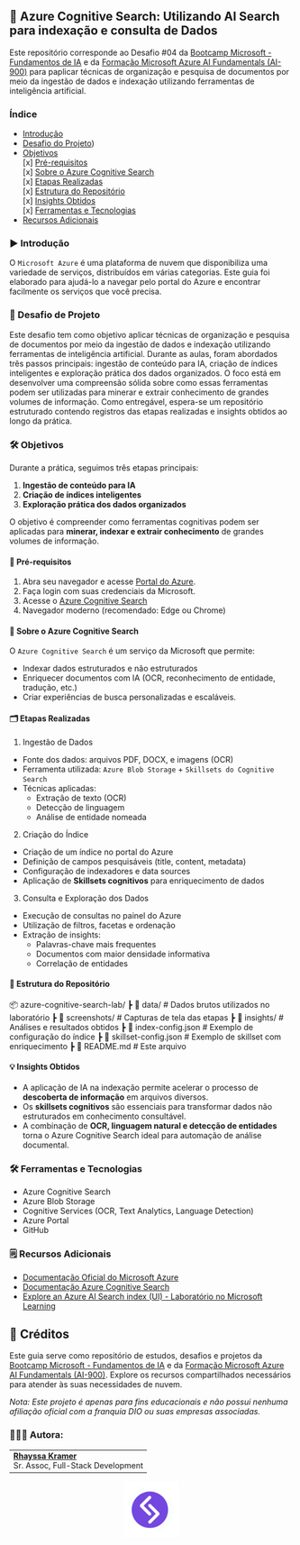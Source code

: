 ## 🤖 Azure Cognitive Search: Utilizando AI Search para indexação e consulta de Dados

Este repositório corresponde ao Desafio #04 da  [Bootcamp Microsoft - Fundamentos de IA](https://www.dio.me/bootcamp/microsoft-fundamentos-de-ia) e da [Formação Microsoft Azure AI Fundamentals (AI-900)](https://web.dio.me/track/2150f9b5-b06f-4a59-ade6-ab163c24f089) para paplicar técnicas de organização e pesquisa de documentos por meio da ingestão de dados e indexação utilizando ferramentas de inteligência artificial.

### Índice
- [Introdução]()
- [Desafio do Projeto]())
- [Objetivos]()  
    [x] [Pré-requisitos]()  
    [x] [Sobre o Azure Cognitive Search]()  
    [x] [Etapas Realizadas]()  
    [x] [Estrutura do Repositório]()  
    [x] [Insights Obtidos]()  
    [x] [Ferramentas e Tecnologias]()  
- [Recursos Adicionais]()

### ▶️ Introdução
O `Microsoft Azure` é uma plataforma de nuvem que disponibiliza uma variedade de serviços, distribuídos em várias categorias. Este guia foi elaborado para ajudá-lo a navegar pelo portal do Azure e encontrar facilmente os serviços que você precisa.

### 🎯 Desafio de Projeto
Este desafio tem como objetivo aplicar técnicas de organização e pesquisa de documentos por meio da ingestão de dados e indexação utilizando ferramentas de inteligência artificial. Durante as aulas, foram abordados três passos principais: ingestão de conteúdo para IA, criação de índices inteligentes e exploração prática dos dados organizados. O foco está em desenvolver uma compreensão sólida sobre como essas ferramentas podem ser utilizadas para minerar e extrair conhecimento de grandes volumes de informação. Como entregável, espera-se um repositório estruturado contendo registros das etapas realizadas e insights obtidos ao longo da prática.

### 🛠️ Objetivos
Durante a prática, seguimos três etapas principais:
1. **Ingestão de conteúdo para IA**
2. **Criação de índices inteligentes**
3. **Exploração prática dos dados organizados**

O objetivo é compreender como ferramentas cognitivas podem ser aplicadas para **minerar, indexar e extrair conhecimento** de grandes volumes de informação.

#### 📌 Pré-requisitos
1. Abra seu navegador e acesse [Portal do Azure](portal.azure.com).
2. Faça login com suas credenciais da Microsoft.
3. Acesse o [Azure Cognitive Search](https://azure.microsoft.com/en-us/products/ai-services/ai-search)
4. Navegador moderno (recomendado: Edge ou Chrome)

#### 🧠 Sobre o Azure Cognitive Search
O `Azure Cognitive Search` é um serviço da Microsoft que permite:
- Indexar dados estruturados e não estruturados
- Enriquecer documentos com IA (OCR, reconhecimento de entidade, tradução, etc.)
- Criar experiências de busca personalizadas e escaláveis.

#### 🗂️ Etapas Realizadas
1. Ingestão de Dados
- Fonte dos dados: arquivos PDF, DOCX, e imagens (OCR)
- Ferramenta utilizada: `Azure Blob Storage` + `Skillsets do Cognitive Search`
- Técnicas aplicadas:
  - Extração de texto (OCR)
  - Detecção de linguagem
  - Análise de entidade nomeada

2. Criação do Índice
- Criação de um índice no portal do Azure
- Definição de campos pesquisáveis (title, content, metadata)
- Configuração de indexadores e data sources
- Aplicação de **Skillsets cognitivos** para enriquecimento de dados

3. Consulta e Exploração dos Dados
- Execução de consultas no painel do Azure
- Utilização de filtros, facetas e ordenação
- Extração de insights:
  - Palavras-chave mais frequentes
  - Documentos com maior densidade informativa
  - Correlação de entidades

#### 📁 Estrutura do Repositório
📦 azure-cognitive-search-lab/
┣ 📂 data/ # Dados brutos utilizados no laboratório
┣ 📂 screenshots/ # Capturas de tela das etapas
┣ 📂 insights/ # Análises e resultados obtidos
┣ 📄 index-config.json # Exemplo de configuração do índice
┣ 📄 skillset-config.json # Exemplo de skillset com enriquecimento
┣ 📄 README.md # Este arquivo

#### 💡 Insights Obtidos
- A aplicação de IA na indexação permite acelerar o processo de **descoberta de informação** em arquivos diversos.
- Os **skillsets cognitivos** são essenciais para transformar dados não estruturados em conhecimento consultável.
- A combinação de **OCR, linguagem natural e detecção de entidades** torna o Azure Cognitive Search ideal para automação de análise documental.

### 🛠️ Ferramentas e Tecnologias
- Azure Cognitive Search
- Azure Blob Storage
- Cognitive Services (OCR, Text Analytics, Language Detection)
- Azure Portal
- GitHub

### 🗒️ Recursos Adicionais
- [Documentação Oficial do Microsoft Azure](https://docs.microsoft.com/azure)
- [Documentação Azure Cognitive Search](https://learn.microsoft.com/pt-br/azure/search/search-what-is-azure-search)
- [Explore an Azure AI Search index (UI) - Laboratório no Microsoft Learning](https://microsoftlearning.github.io/mslearn-ai-fundamentals/Instructions/Labs/11-ai-search.html)

## 🔗 Créditos
Este guia serve como repositório de estudos, desafios e projetos da [Bootcamp Microsoft - Fundamentos de IA](https://www.dio.me/bootcamp/microsoft-fundamentos-de-ia) e da [Formação Microsoft Azure AI Fundamentals (AI-900)](https://web.dio.me/track/2150f9b5-b06f-4a59-ade6-ab163c24f089). Explore os recursos compartilhados necessários para atender às suas necessidades de nuvem.

*Nota: Este projeto é apenas para fins educacionais e não possui nenhuma afiliação oficial com a franquia DIO ou suas empresas associadas.*

### 👩🏼‍💻 Autora:
<table style="border=0">
  <tr>
    <td align="left">
      <a href="https://github.com/rhayssakramer">
        <span><b>Rhayssa Kramer</b></span>
      </a>
      <br>
      <span>Sr. Assoc, Full-Stack Development</span>
    </td>
  </tr>
</table>

<div align="center"><a href="https://github.com/rhayssakramer"><img src="https://github.com/rhayssakramer/rhayssakramer/blob/main/img/by-devrhakramer.png" width="100"></a></div>